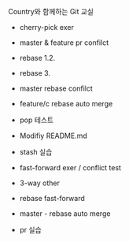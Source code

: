 Country와 함께하는 Git 교실
- cherry-pick exer
- master & feature pr confilct

- rebase 1.2.
- rebase 3.

- master rebase confilct
- feature/c rebase auto merge

- pop 테스트
- Modifiy README.md
- stash 실습




- fast-forward exer / conflict test
- 3-way other

- rebase fast-forward

- master - rebase auto merge

- pr 실습
